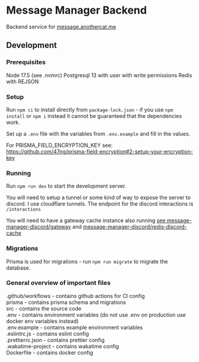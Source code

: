 # Message Manager Backend

Backend service for [message.anothercat.me](https://message.anothercat.me)

## Development

### Prerequisites

Node 17.5 (see .nvmrc)
Postgresql 13 with user with write permissions
Redis with REJSON

### Setup

Run `npm ci` to install directly from `package-lock.json` - if you use `npm install` or `npm i` instead it cannot be guaranteed that the dependencies work.

Set up a `.env` file with the variables from `.env.example` and fill in the values.

For PRISMA_FIELD_ENCRYPTION_KEY see: https://github.com/47ng/prisma-field-encryption#2-setup-your-encryption-key

### Running

Run `npm run dev` to start the development server.

You will need to setup a tunnel or some kind of way to expose the server to discord. I use cloudflare tunnels. The endpoint for the discord interactions is `/interactions`

You will need to have a gateway cache instance also running
[see message-manager-discord/gateway](https://github.com/message-manager-discord/gateway) and [message-manager-discord/redis-discord-cache](https://github.com/message-manager-discord/redis-discord-cache)

### Migrations

Prisma is used for migrations - run `npm run migrate` to migrate the database.

### General overview of important files

.github/workflows - contains github actions for CI config  
prisma - contains prisma schema and migrations  
src - contains the source code  
.env - contains environment variables (do not use .env on production use docker env variables instead)  
.env.example - contains example environment variables  
.eslintrc.js - contains eslint config  
.prettierrc.json - contains prettier config  
.wakatime-project - contains wakatime config  
Dockerfile - contains docker config  
